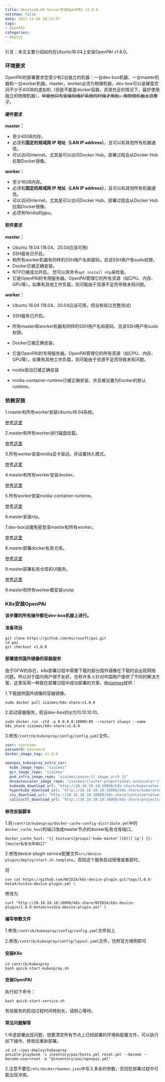 ```yaml
---
title: Ubuntu18.04 Server安装OpenPAI v1.8.0
notshow: false
date: 2021-11-04 10:25:57
tags:
- OpenPAI
categories:
- Deploy
---
```


引言：本文主要介绍如何在Ubuntu18.04上安装OpenPAI v1.8.0。

<!--more-->

### 环境要求

OpenPAI的部署要求您至少有2台独立的机器：一台dev-box机器、一台master机器和一台worker机器。master，worker必须为物理机器，dev-box可以是硬盘空间不少于40GB的虚拟机（但是不能是docker容器，资源充足的情况下，最好使用独立的物理机器），~~毕竟他只有安装和维护系统的时候才用到，用物理机器太浪费了~~。

#### 硬件要求

**master：**

- 至少40GB内存。
- 必须有**固定的局域网 IP 地址（LAN IP address）**，且可以和其他所有机器通信。
- 可以访问Internet。尤其是可以访问Docker Hub。部署过程会从Docker Hub拉取Docker镜像。

**worker：**

- 至少16GB内存。
- 必须有**固定的局域网 IP 地址（LAN IP address）**，且可以和其他所有机器通信。
- 可以访问Internet。尤其是可以访问Docker Hub。部署过程会从Docker Hub拉取Docker镜像。
- 必须有Nvidia的gpu。

#### 软件要求

**master：**

- Ubuntu 18.04 (16.04、20.04应该可用)
- SSH服务已开启。
- 和所有worker机器有同样的SSH用户名和密码，且该SSH用户有sudo权限。
- Docker已被正确安装。
- NTP已被成功开启。 您可以用命令`apt install ntp`来检查。
- 它是OpenPAI的专用服务器。OpenPAI管理它的所有资源（如CPU、内存、GPU等）。如果有其他工作负载，则可能由于资源不足而导致未知问题。

**worker：**

- Ubuntu 16.04 (18.04、20.04应该可用，但没有经过完整测试)
- SSH服务已开启。
- 所有master和worker机器有同样的SSH用户名和密码，且该SSH用户有sudo权限。
- Docker已被正确安装。
- 它是OpenPAI的专用服务器。OpenPAI管理它的所有资源（如CPU、内存、GPU等）。如果有其他工作负载，则可能由于资源不足而导致未知问题。

- nvidia驱动已被正确安装
- nvidia-container-runtime已被正确安装，并且被设置为Docker的默认runtime。

### 依赖安装

1.master和所有worker安装Ubuntu18.04系统。

[参考这里](http://zsh4614.cn/Ubuntu%E5%9F%BA%E7%A1%80%E7%8E%AF%E5%A2%83%E6%90%AD%E5%BB%BA/)

2.master和所有worker进行磁盘挂载。

[参考这里](http://zsh4614.cn/Ubuntu%E6%8C%82%E8%BD%BD%E7%A3%81%E7%9B%98/)

3.所有worker安装nvidia显卡驱动，并设置持久模式。

[参考这里](http://zsh4614.cn/Ubuntu%E5%AE%89%E8%A3%85nvidia%E6%98%BE%E5%8D%A1%E9%A9%B1%E5%8A%A8/)

4.master和所有worker安装docker。

[参考这里](http://zsh4614.cn/Ubuntu%E5%AE%89%E8%A3%85docker/#docker%E5%AE%89%E8%A3%85)

5.所有worker安装nvidia-container-runtime。

[参考这里](http://zsh4614.cn/Ubuntu%E5%AE%89%E8%A3%85docker/#nvidia-container-runtime%E5%AE%89%E8%A3%85)

6.master安装ntp。

7.dev-box设置免密登录master和所有worker。

[参考这里](http://zsh4614.cn/Ubuntu-ssh/)

8.master部署docker私有仓库。

[参考这里](http://zsh4614.cn/Ubuntu%E5%AE%89%E8%A3%85docker/#%E9%83%A8%E7%BD%B2%E7%A7%81%E6%9C%89%E4%BB%93%E5%BA%93)

9.master部署私有仓库的UI服务。

[参考这里](http://zsh4614.cn/Ubuntu%E5%AE%89%E8%A3%85docker/#%E9%83%A8%E7%BD%B2%E4%BB%93%E5%BA%93UI%E6%9C%8D%E5%8A%A1)

9.master和所有worker都安装unzip

### K8s安装OpenPAI

**该步骤的所有操作都在dev-box机器上进行。**

#### 准备项目

```
git clone https://github.com/microsoft/pai.git
cd pai
git checkout v1.8.0
```

#### 部署提供国外镜像的容器服务

由于GFW的存在，k8s部署过程中需要下载的部分国外镜像在下载时会出现网络问题，所以对于国内用户很不友好，也有许多人针对中国用户提供了不同的解决方案，这里采用一种我在部署过程中成功部署的方案，由[siaimes](https://blog.siaimes.me/)提供：

1.下载提供国外镜像的容器镜像。

```
sudo docker pull siaimes/k8s-share:v1.8.0
```

2.启动容器服务，假设dev-box的ip为10.10.10.10。

```
sudo docker run -itd -p 0.0.0.0:10000:80 --restart always --name k8s_share siaimes/k8s-share:v1.8.0
```

3.修改`/contrib/kubespray/config/config.yaml`文件。

```yaml
user: username
password: password
docker_image_tag: v1.8.0

openpai_kubespray_extra_var:
  kube_image_repo: "siaimes"
  gcr_image_repo: "siaimes"
  pod_infra_image_repo: "siaimes/pause-{{ image_arch }}"
  dnsautoscaler_image_repo: "siaimes/cluster-proportional-autoscaler-{{ image_arch }}"
  kubeadm_download_url: "http://10.10.10.10:10000/k8s-share/kubernetes-release/release/{{ kubeadm_version }}/bin/linux/{{ image_arch }}/kubeadm"
  hyperkube_download_url: "http://10.10.10.10:10000/k8s-share/kubernetes-release/release/{{ kube_version }}/bin/linux/{{ image_arch }}/hyperkube"
  cni_download_url: "http://10.10.10.10:10000/k8s-share/containernetworking/plugins/releases/download/{{ cni_version }}/cni-plugins-linux-{{ image_arch }}-{{ cni_version }}.tgz"
  calicoctl_download_url: "http://10.10.10.10:10000/k8s-share/projectcalico/calicoctl/releases/download/{{ calico_ctl_version }}/calicoctl-linux-{{ image_arch }}"
```

#### 修改安装脚本

1.将`/contrib/kubespray/docker-cache-config-distribute.yml`中的`docker_cache_host`的端口改成master节点的docker私有仓库端口。

```shell
docker_cache_host: "{{ hostvars[groups['kube-master'][0]]['ip'] }}:[master私有仓库端口]"
```

2.修改device-plugin service配置文件`src/device-plugin/deploy/start.sh.template`，否则这个服务启动很慢或者超时。

将

```
svn cat https://github.com/NVIDIA/k8s-device-plugin.git/tags/1.0.0-beta4/nvidia-device-plugin.yml \
```

修改为

```
curl "http://10.10.10.10:10000/k8s-share/NVIDIA/k8s-device-plugin/1.0.0-beta4/nvidia-device-plugin.yml" \
```

#### 编写参数文件

1.修改`/contrib/kubespray/config/config.yaml`文件如上

2.修改`/contrib/kubespray/config/layout.yaml`文件，仿照官方用例即可

#### 安装K8s

```shell
cd contrib/kubespray
bash quick-start-kubespray.sh
```

#### 安装OpenPAI

执行如下命令：

```shell
bash quick-start-service.sh
```

有些服务的启动过程时间特别长，请耐心等待。

#### 常见问题解答

1.中途部署出现问题，想要清空所有节点上已经部署的环境和配置文件，可以执行如下操作，修改后重新部署。

```
cd cd ~/pai-deploy/kubespray
ansible-playbook -i inventory/pai/hosts.yml reset.yml --become --become-user=root -e "@inventory/pai/openpai.yml"
```

2.注意不要在`/etc/docker/daemon.json`中写入多余的参数，否则在部署过程中可能出现冲突。



